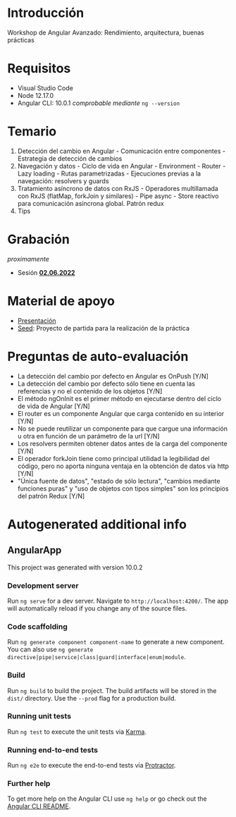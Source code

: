 

# Introducción 

Workshop de Angular Avanzado: Rendimiento, arquitectura, buenas prácticas

# Requisitos

- Visual Studio Code  
- Node 12.17.0
- Angular CLI: 10.0.1 
*comprobable mediante* `ng --version`

# Temario

 1. Detección del cambio en Angular
 		- Comunicación entre componentes
 		- Estrategia de detección de cambios
 2. Navegación y datos
		- Ciclo de vida en Angular
    	- Environment
    	- Router
    	- Lazy loading
    	- Rutas parametrizadas
    	- Ejecuciones previas a la navegación: resolvers y guards
 3. Tratamiento asíncrono de datos con RxJS
		- Operadores multillamada con RxJS (flatMap, forkJoin y similares)
    	- Pipe async
    	- Store reactivo para comunicación asíncrona global. Patrón redux
 4. Tips
 
# Grabación
_proximamente_
  - Sesión [**02.06.2022**]()

# Material de apoyo

- [Presentación](https://tokiota-my.sharepoint.com/:p:/p/leonardo_micheloni/Eb1M38o5kF9ImR1ISC00QjEBy9cMbKluL5XOGwweNsvWJg?e=rV6jFX)
- [Seed](https://tokiota-my.sharepoint.com/:u:/r/personal/luis_loira_tokiota_com/Documents/FORMACION/WORKSHOP%20ANGULAR/Angular-intro__seed.7z?csf=1&web=1&e=B0XLuO): Proyecto de partida para la realización de la práctica

# Preguntas de auto-evaluación

 - La detección del cambio por defecto en Angular es OnPush [Y/N]
 - La detección del cambio por defecto sólo tiene en cuenta las referencias y no el contenido de los objetos [Y/N]
 - El método ngOnInit es el primer método en ejecutarse dentro del ciclo de vida de Angular [Y/N]
 - El router es un componente Angular que carga contenido en su interior [Y/N]
 - No se puede reutilizar un componente para que cargue una información u otra en función de un parámetro de la url [Y/N]
 - Los resolvers permiten obtener datos antes de la carga del componente [Y/N]
 - El operador forkJoin tiene como principal utilidad la legibilidad del código, pero no aporta ninguna ventaja en la obtención de datos vía http [Y/N]
 - "Única fuente de datos", "estado de sólo lectura", "cambios mediante funciones puras" y "uso de objetos con tipos simples" son los principios del patrón Redux [Y/N]

# Autogenerated additional info

## AngularApp

This project was generated with version 10.0.2

### Development server

Run `ng serve` for a dev server. Navigate to `http://localhost:4200/`. The app will automatically reload if you change any of the source files.

### Code scaffolding

Run `ng generate component component-name` to generate a new component. You can also use `ng generate directive|pipe|service|class|guard|interface|enum|module`.

### Build

Run `ng build` to build the project. The build artifacts will be stored in the `dist/` directory. Use the `--prod` flag for a production build.

### Running unit tests

Run `ng test` to execute the unit tests via [Karma](https://karma-runner.github.io).

### Running end-to-end tests

Run `ng e2e` to execute the end-to-end tests via [Protractor](http://www.protractortest.org/).

### Further help

To get more help on the Angular CLI use `ng help` or go check out the [Angular CLI README](https://github.com/angular/angular-cli/blob/master/README.md).
